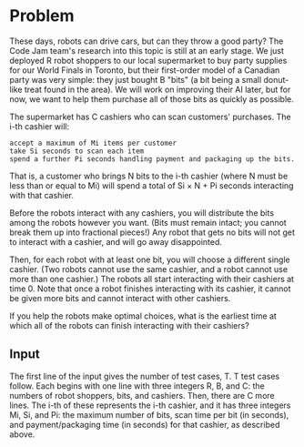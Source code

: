 # Problem

These days, robots can drive cars, but can they throw a good party? The Code Jam team's research into this topic is still at an early stage. We just deployed R robot shoppers to our local supermarket to buy party supplies for our World Finals in Toronto, but their first-order model of a Canadian party was very simple: they just bought B "bits" (a bit being a small donut-like treat found in the area). We will work on improving their AI later, but for now, we want to help them purchase all of those bits as quickly as possible.

The supermarket has C cashiers who can scan customers' purchases. The i-th cashier will:

    accept a maximum of Mi items per customer
    take Si seconds to scan each item
    spend a further Pi seconds handling payment and packaging up the bits.

That is, a customer who brings N bits to the i-th cashier (where N must be less than or equal to Mi) will spend a total of Si × N + Pi seconds interacting with that cashier.

Before the robots interact with any cashiers, you will distribute the bits among the robots however you want. (Bits must remain intact; you cannot break them up into fractional pieces!) Any robot that gets no bits will not get to interact with a cashier, and will go away disappointed.

Then, for each robot with at least one bit, you will choose a different single cashier. (Two robots cannot use the same cashier, and a robot cannot use more than one cashier.) The robots all start interacting with their cashiers at time 0. Note that once a robot finishes interacting with its cashier, it cannot be given more bits and cannot interact with other cashiers.

If you help the robots make optimal choices, what is the earliest time at which all of the robots can finish interacting with their cashiers?

## Input

The first line of the input gives the number of test cases, T. T test cases follow. Each begins with one line with three integers R, B, and C: the numbers of robot shoppers, bits, and cashiers. Then, there are C more lines. The i-th of these represents the i-th cashier, and it has three integers Mi, Si, and Pi: the maximum number of bits, scan time per bit (in seconds), and payment/packaging time (in seconds) for that cashier, as described above.

